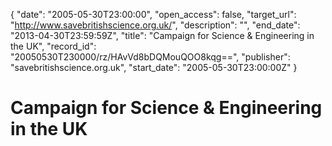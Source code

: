 {
  "date": "2005-05-30T23:00:00", 
  "open_access": false, 
  "target_url": "http://www.savebritishscience.org.uk/", 
  "description": "", 
  "end_date": "2013-04-30T23:59:59Z", 
  "title": "Campaign for Science & Engineering in the UK", 
  "record_id": "20050530T230000/rz/HAvVd8bDQMouQOO8kqg==", 
  "publisher": "savebritishscience.org.uk", 
  "start_date": "2005-05-30T23:00:00Z"
}

# Campaign for Science & Engineering in the UK

